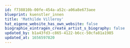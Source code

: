 ```yaml
---
id: f738810b-00fe-454a-a52c-a06a8e673aee
blueprint: kuenstler_innen
title: 'Mathilde Villeroy'
hat_eigene_website_has_own_website: false
biographie_eintragen_create_artist_s_biography: false
updated_by: b1a43fd3-c865-4122-b6cc-50cfa81a1985
updated_at: 1656597820
---
```

